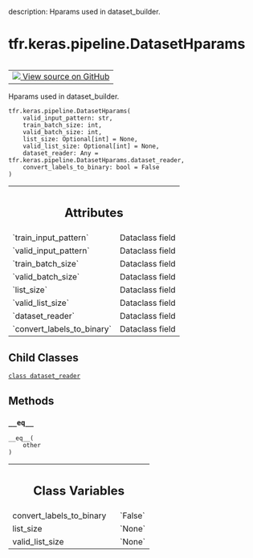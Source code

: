 description: Hparams used in dataset_builder.

<div itemscope itemtype="http://developers.google.com/ReferenceObject">
<meta itemprop="name" content="tfr.keras.pipeline.DatasetHparams" />
<meta itemprop="path" content="Stable" />
<meta itemprop="property" content="dataset_reader"/>
<meta itemprop="property" content="__eq__"/>
<meta itemprop="property" content="__init__"/>
<meta itemprop="property" content="convert_labels_to_binary"/>
<meta itemprop="property" content="list_size"/>
<meta itemprop="property" content="valid_list_size"/>
</div>

# tfr.keras.pipeline.DatasetHparams

<!-- Insert buttons and diff -->

<table class="tfo-notebook-buttons tfo-api nocontent" align="left">
<td>
  <a target="_blank" href="https://github.com/tensorflow/ranking/tree/master/tensorflow_ranking/python/keras/pipeline.py#L85-L94">
    <img src="https://www.tensorflow.org/images/GitHub-Mark-32px.png" />
    View source on GitHub
  </a>
</td>
</table>

Hparams used in dataset_builder.

<pre class="devsite-click-to-copy prettyprint lang-py tfo-signature-link">
<code>tfr.keras.pipeline.DatasetHparams(
    valid_input_pattern: str,
    train_batch_size: int,
    valid_batch_size: int,
    list_size: Optional[int] = None,
    valid_list_size: Optional[int] = None,
    dataset_reader: Any = tfr.keras.pipeline.DatasetHparams.dataset_reader,
    convert_labels_to_binary: bool = False
)
</code></pre>

<!-- Placeholder for "Used in" -->
<!-- Tabular view -->

 <table class="responsive fixed orange">
<colgroup><col width="214px"><col></colgroup>
<tr><th colspan="2"><h2 class="add-link">Attributes</h2></th></tr>

<tr>
<td>
`train_input_pattern`
</td>
<td>
Dataclass field
</td>
</tr><tr>
<td>
`valid_input_pattern`
</td>
<td>
Dataclass field
</td>
</tr><tr>
<td>
`train_batch_size`
</td>
<td>
Dataclass field
</td>
</tr><tr>
<td>
`valid_batch_size`
</td>
<td>
Dataclass field
</td>
</tr><tr>
<td>
`list_size`
</td>
<td>
Dataclass field
</td>
</tr><tr>
<td>
`valid_list_size`
</td>
<td>
Dataclass field
</td>
</tr><tr>
<td>
`dataset_reader`
</td>
<td>
Dataclass field
</td>
</tr><tr>
<td>
`convert_labels_to_binary`
</td>
<td>
Dataclass field
</td>
</tr>
</table>

## Child Classes

[`class dataset_reader`](../../../tfr/keras/pipeline/DatasetHparams/dataset_reader.md)

## Methods

<h3 id="__eq__"><code>__eq__</code></h3>

<pre class="devsite-click-to-copy prettyprint lang-py tfo-signature-link">
<code>__eq__(
    other
)
</code></pre>

<!-- Tabular view -->

 <table class="responsive fixed orange">
<colgroup><col width="214px"><col></colgroup>
<tr><th colspan="2"><h2 class="add-link">Class Variables</h2></th></tr>

<tr>
<td>
convert_labels_to_binary<a id="convert_labels_to_binary"></a>
</td>
<td>
`False`
</td>
</tr><tr>
<td>
list_size<a id="list_size"></a>
</td>
<td>
`None`
</td>
</tr><tr>
<td>
valid_list_size<a id="valid_list_size"></a>
</td>
<td>
`None`
</td>
</tr>
</table>
